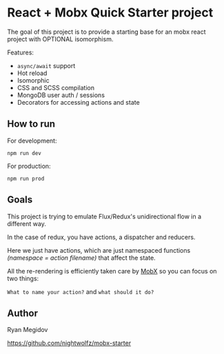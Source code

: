 # React + Mobx Quick Starter project

The goal of this project is to provide a starting base for an mobx react project with OPTIONAL isomorphism.

Features:
+ `async/await` support
+ Hot reload
+ Isomorphic
+ CSS and SCSS compilation
+ MongoDB user auth / sessions
+ Decorators for accessing actions and state

## How to run

For development:

    npm run dev

For production:

    npm run prod

## Goals

This project is trying to emulate Flux/Redux's unidirectional flow in a different way.

In the case of redux, you have actions, a dispatcher and reducers.

Here we just have actions, which are just namespaced functions _(namespace = action filename)_ that affect the state.

All the re-rendering is efficiently taken care by [MobX](https://github.com/mobxjs/mobx) so you can focus on two things:

`What to name your action?` and `what should it do?`

## Author

Ryan Megidov

https://github.com/nightwolfz/mobx-starter

